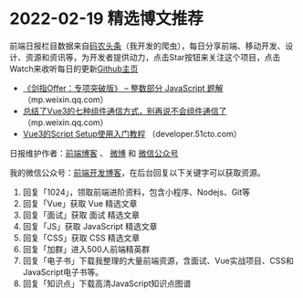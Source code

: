 # 2022-02-19 精选博文推荐

前端日报栏目数据来自[码农头条](https://toutiao.qdkfweb.cn/)（我开发的爬虫），每日分享前端、移动开发、设计、资源和资讯等，为开发者提供动力，点击Star按钮来关注这个项目，点击Watch来收听每日的更新[Github主页](https://github.com/kujian/frontendDaily)
* [《剑指Offer：专项突破版》 &#8211; 整数部分 JavaScript 题解](https://mp.weixin.qq.com/s?__biz=MzkwNzIyMTYzNA==&mid=2247485061&idx=1&sn=699aa93fe1ccd48862186578c115e754) （mp.weixin.qq.com）
* [总结了Vue3的七种组件通信方式，别再说不会组件通信了](https://mp.weixin.qq.com/s?__biz=MzUzNjk5MTE1OQ==&mid=2247514968&idx=1&sn=60f87765a66d6fb4553bb8b3afddb4a5) （mp.weixin.qq.com）
* [Vue3的Script Setup使用入门教程](https://developer.51cto.com/article/701890.html) （developer.51cto.com）

日报维护作者：[前端博客](https://qdkfweb.cn/) 、 [微博](http://weibo.com/kujian) 和 [微信公众号](https://open.weixin.qq.com/qr/code?username=caibaojian_com)

我的微信公众号：[前端开发博客](https://open.weixin.qq.com/qr/code?username=caibaojian_com)，在后台回复以下关键字可以获取资源。

1. 回复「1024」，领取前端进阶资料，包含小程序、Nodejs、Git等
2. 回复「Vue」获取 Vue 精选文章
3. 回复「面试」获取 面试 精选文章
4. 回复「JS」获取 JavaScript 精选文章
5. 回复「CSS」获取 CSS 精选文章
6. 回复「加群」进入500人前端精英群
7. 回复「电子书」下载我整理的大量前端资源，含面试、Vue实战项目、CSS和JavaScript电子书等。
8. 回复「知识点」下载高清JavaScript知识点图谱